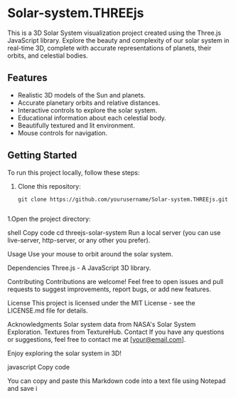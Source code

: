 # Solar-system.THREEjs

This is a 3D Solar System visualization project created using the Three.js JavaScript library. Explore the beauty and complexity of our solar system in real-time 3D, complete with accurate representations of planets, their orbits, and celestial bodies.

## Features

- Realistic 3D models of the Sun and planets.
- Accurate planetary orbits and relative distances.
- Interactive controls to explore the solar system.
- Educational information about each celestial body.
- Beautifully textured and lit environment.
- Mouse controls for navigation.


## Getting Started

To run this project locally, follow these steps:

1. Clone this repository:
   ```shell
   git clone https://github.com/yourusername/Solar-system.THREEjs.git


1.Open the project directory:

shell
Copy code
cd threejs-solar-system
Run a local server (you can use live-server, http-server, or any other you prefer).

Usage
Use your mouse to orbit around the solar system.

Dependencies
Three.js - A JavaScript 3D library.

Contributing
Contributions are welcome! Feel free to open issues and pull requests to suggest improvements, report bugs, or add new features.

License
This project is licensed under the MIT License - see the LICENSE.md file for details.

Acknowledgments
Solar system data from NASA's Solar System Exploration.
Textures from TextureHub.
Contact
If you have any questions or suggestions, feel free to contact me at [your@email.com].

Enjoy exploring the solar system in 3D!

javascript
Copy code

You can copy and paste this Markdown code into a text file using Notepad and save i
